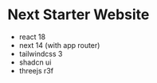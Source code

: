 # Next Starter Website

- react 18
- next 14 (with app router)
- tailwindcss 3
- shadcn ui
- threejs r3f
